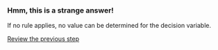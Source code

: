 ### Hmm, this is a strange answer!

If no rule applies, no value can be determined for the decision variable.

[Review the previous step](../description.md)
